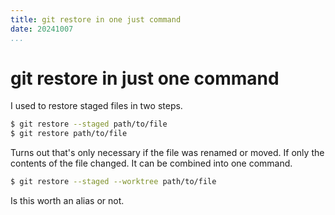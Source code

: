 ```yaml
---
title: git restore in one just command
date: 20241007
...
```


# git restore in just one command

I used to restore staged files in two steps.

```bash
$ git restore --staged path/to/file
$ git restore path/to/file
```

Turns out that's only necessary if the file was renamed or moved. If only the
contents of the file changed. It can be combined into one command.

```bash
$ git restore --staged --worktree path/to/file
```

Is this worth an alias or not.
